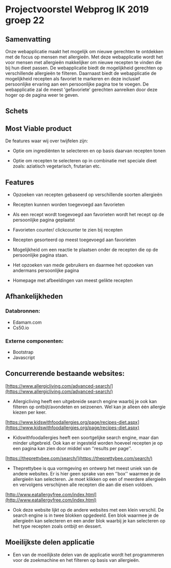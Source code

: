 # Projectvoorstel  Webprog IK 2019 groep 22

## Samenvatting

Onze webapplicatie maakt het mogelijk om nieuwe gerechten te ontdekken met de focus op mensen met allergieën. Met deze webapplicatie wordt het voor mensen met allergieën makkelijker om nieuwe recepten te vinden die bij hun dieet passen. De webapplicatie biedt de mogelijkheid gerechten op verschillende allergieën te filteren. Daarnaast biedt de webapplicatie de mogelijkheid recepten als favoriet te markeren en deze inclusief persoonlijke ervaring aan een persoonlijke pagina toe te voegen. De webapplicatie zal de meest 'gefavoriete’ gerechten aanreiken door deze hoger op de pagina weer te geven.

## Schets

## Most Viable  product
De features waar wij over twijfelen zijn:

-   Optie om ingrediënten te selecteren en op basis daarvan recepten tonen
    
-   Optie om recepten te selecteren op in combinatie met speciale dieet zoals: aziatisch  vegetarisch, frutarian etc.

## Features

-   Opzoeken van recepten gebaseerd op verschillende soorten allergieën
    
-   Recepten kunnen worden toegevoegd aan favorieten
    
-   Als een recept wordt toegevoegd aan favorieten wordt het recept op de persoonlijke pagina geplaatst
    

-   Favorieten counter/ clickcounter te zien bij recepten
    
-   Recepten gesorteerd op meest toegevoegd aan favorieten
    
-   Mogelijkheid om een reactie te plaatsen onder de recepten die op de persoonlijke pagina staan.
    
-   Het opzoeken van mede gebruikers en daarmee het opzoeken van andermans persoonlijke pagina
    
-   Homepage met afbeeldingen van meest gelikte recepten

## Afhankelijkheden

### Databronnen:

-   Edamam.com
-   Cs50.io
    

### Externe componenten:

-   Bootstrap
-   Javascript

## Concurrerende bestaande websites:
[https://www.allergicliving.com/advanced-search/](https://www.allergicliving.com/advanced-search/)

-   Allergicliving heeft een uitgebreide search engine waarbij je ook kan filteren op ontbijt/avondeten en seizoenen. Wel kan je alleen één allergie kiezen per keer.
    

[https://www.kidswithfoodallergies.org/page/recipes-diet.aspx](https://www.kidswithfoodallergies.org/page/recipes-diet.aspx)

-   Kidswithfoodallergies heeft een soortgelijke search engine, maar dan minder uitgebreid. Ook kan er ingesteld worden hoeveel recepten je op een pagina kan zien door middel van ‘'results per page’'.
    

[https://theprettybee.com/search/](https://theprettybee.com/search/)

-   Theprettybee is qua vormgeving en ontwerp het meest uniek van de andere websites. Er is hier geen sprake van een ‘'box’' waarmee je de allergieën kan selecteren. Je moet klikken op een of meerdere allergieën en vervolgens verschijnen alle recepten die aan die eisen voldoen.
    

[http://www.eatallergyfree.com/index.html](http://www.eatallergyfree.com/index.html)

-   Ook deze website lijkt op de andere websites met een klein verschil. De search engine is in twee blokken opgedeeld. Een blok waarmee je de allergieën kan selecteren en een ander blok waarbij je kan selecteren op het type recepten zoals ontbijt en dessert.

## Moeilijkste delen applicatie

-   Een van de moeilijkste delen van de applicatie wordt het programmeren voor de zoekmachine en het filteren op basis van allergieën.

